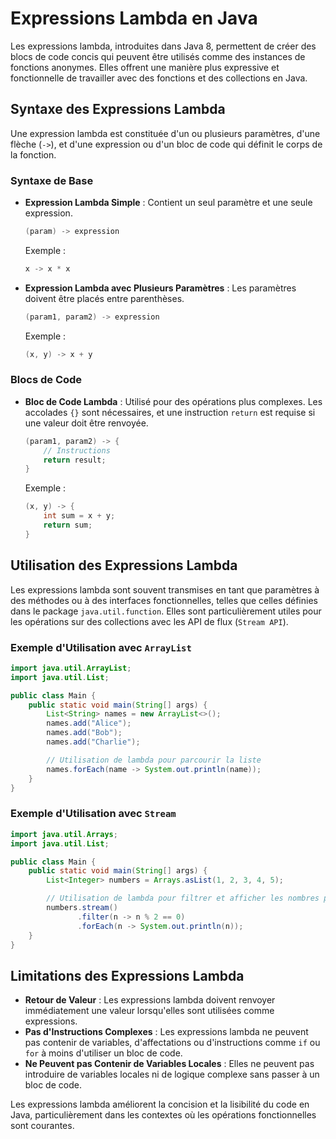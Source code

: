 # Expressions Lambda en Java

Les expressions lambda, introduites dans Java 8, permettent de créer des blocs de code concis qui peuvent être utilisés comme des instances de fonctions anonymes. Elles offrent une manière plus expressive et fonctionnelle de travailler avec des fonctions et des collections en Java.

## Syntaxe des Expressions Lambda

Une expression lambda est constituée d'un ou plusieurs paramètres, d'une flèche (`->`), et d'une expression ou d'un bloc de code qui définit le corps de la fonction. 

### Syntaxe de Base

- **Expression Lambda Simple** : Contient un seul paramètre et une seule expression.
  ```java
  (param) -> expression
  ```

  Exemple :
  ```java
  x -> x * x
  ```

- **Expression Lambda avec Plusieurs Paramètres** : Les paramètres doivent être placés entre parenthèses.
  ```java
  (param1, param2) -> expression
  ```

  Exemple :
  ```java
  (x, y) -> x + y
  ```

### Blocs de Code

- **Bloc de Code Lambda** : Utilisé pour des opérations plus complexes. Les accolades `{}` sont nécessaires, et une instruction `return` est requise si une valeur doit être renvoyée.
  ```java
  (param1, param2) -> {
      // Instructions
      return result;
  }
  ```

  Exemple :
  ```java
  (x, y) -> {
      int sum = x + y;
      return sum;
  }
  ```

## Utilisation des Expressions Lambda

Les expressions lambda sont souvent transmises en tant que paramètres à des méthodes ou à des interfaces fonctionnelles, telles que celles définies dans le package `java.util.function`. Elles sont particulièrement utiles pour les opérations sur des collections avec les API de flux (`Stream API`).

### Exemple d'Utilisation avec `ArrayList`

```java
import java.util.ArrayList;
import java.util.List;

public class Main {
    public static void main(String[] args) {
        List<String> names = new ArrayList<>();
        names.add("Alice");
        names.add("Bob");
        names.add("Charlie");

        // Utilisation de lambda pour parcourir la liste
        names.forEach(name -> System.out.println(name));
    }
}
```

### Exemple d'Utilisation avec `Stream`

```java
import java.util.Arrays;
import java.util.List;

public class Main {
    public static void main(String[] args) {
        List<Integer> numbers = Arrays.asList(1, 2, 3, 4, 5);

        // Utilisation de lambda pour filtrer et afficher les nombres pairs
        numbers.stream()
               .filter(n -> n % 2 == 0)
               .forEach(n -> System.out.println(n));
    }
}
```

## Limitations des Expressions Lambda

- **Retour de Valeur** : Les expressions lambda doivent renvoyer immédiatement une valeur lorsqu'elles sont utilisées comme expressions.
- **Pas d'Instructions Complexes** : Les expressions lambda ne peuvent pas contenir de variables, d'affectations ou d'instructions comme `if` ou `for` à moins d'utiliser un bloc de code.
- **Ne Peuvent pas Contenir de Variables Locales** : Elles ne peuvent pas introduire de variables locales ni de logique complexe sans passer à un bloc de code.

Les expressions lambda améliorent la concision et la lisibilité du code en Java, particulièrement dans les contextes où les opérations fonctionnelles sont courantes.
